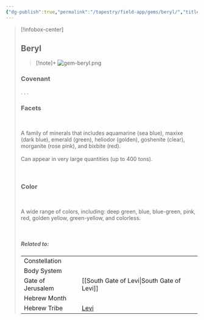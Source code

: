 ```yaml
---
{"dg-publish":true,"permalink":"/tapestry/field-app/gems/beryl/","title":"Beryl","tags":["covenants/gems/"],"dgHomeLink":true,"dgEnableSearch":true}
---
```


> [!infobox-center] 
> ## Beryl
> > [!note]+
> ![gem-beryl.png](/img/user/File%20Vault/Field%20App/gems/gem-beryl.png)
>  ### Covenant
>  . . .
>  <br>
> ### Facets
> <br>
> <p class="note first">A family of minerals that includes aquamarine (sea blue), maxixe (dark blue), emerald (green), heliodor (golden), goshenite (clear), morganite (rose pink), and bixbite (red).
> <br><br>Can appear in very large quantities (up to 400 tons).</p><br>
> 
> 
>  
>  ### Color
>  <br>
><p class="note first"> A wide range of colors, including: deep green, blue, blue-green, pink, red, golden yellow, green-yellow, and colorless. </p><br>
> 
> ##### Related to:
> <p class="note first" p style="margin-bottom: 16px;">
><p class="note third">
>
> |             |        |
> | --- | --- |
> | Constellation |                            |
> | Body System    |  |
> | Gate of Jerusalem  | [[South Gate of Levi\|South Gate of Levi]]                                     |
> |   Hebrew Month   |                               |
> | Hebrew Tribe | <a href="Tribe of Levi" data-href="Tribe of Levi" class="internal-link">Levi</a>